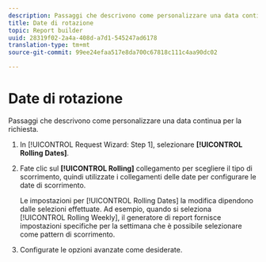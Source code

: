 ```yaml
---
description: Passaggi che descrivono come personalizzare una data continua per la richiesta.
title: Date di rotazione
topic: Report builder
uuid: 28319f02-2a4a-408d-a7d1-545247ad6178
translation-type: tm+mt
source-git-commit: 99ee24efaa517e8da700c67818c111c4aa90dc02

---
```



# Date di rotazione

Passaggi che descrivono come personalizzare una data continua per la richiesta.

1. In [!UICONTROL Request Wizard: Step 1], selezionare **[!UICONTROL Rolling Dates]**.
1. Fate clic sul **[!UICONTROL Rolling]** collegamento per scegliere il tipo di scorrimento, quindi utilizzate i collegamenti delle date per configurare le date di scorrimento.

   Le impostazioni per [!UICONTROL Rolling Dates] la modifica dipendono dalle selezioni effettuate. Ad esempio, quando si seleziona [!UICONTROL Rolling Weekly], il generatore di report fornisce impostazioni specifiche per la settimana che è possibile selezionare come pattern di scorrimento.

1. Configurate le opzioni avanzate come desiderate.
